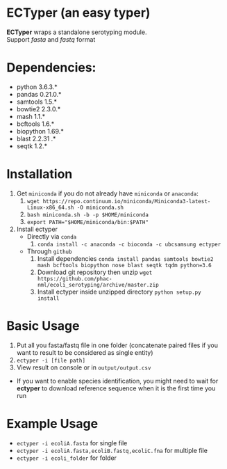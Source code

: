 # ECTyper (an easy typer)
**ECTyper** wraps a standalone serotyping module.  
Support _fasta_ and _fastq_ format

# Dependencies:
- python 3.6.3.*
- pandas 0.21.0.*
- samtools 1.5.*
- bowtie2 2.3.0.*
- mash 1.1.*
- bcftools 1.6.*
- biopython 1.69.*
- blast 2.2.31 .*
- seqtk 1.2.*

# Installation
1. Get `miniconda` if you do not already have `miniconda` or `anaconda`:
    1. `wget https://repo.continuum.io/miniconda/Miniconda3-latest-Linux-x86_64.sh -O miniconda.sh`
    1. `bash miniconda.sh -b -p $HOME/miniconda`
    1. `export PATH="$HOME/miniconda/bin:$PATH"`
2. Install ectyper  
    * Directly via `conda`  
    	1. `conda install -c anaconda -c bioconda -c ubcsamsung ectyper`  
    * Through `github`  
    	1. Install dependencies
          `conda install pandas samtools bowtie2 mash bcftools biopython nose blast seqtk tqdm python=3.6`
    	1. Download git repository then unzip
          `wget https://github.com/phac-nml/ecoli_serotyping/archive/master.zip`
    	1. Install ectyper inside unzipped directory
          `python setup.py install`

# Basic Usage
1. Put all you fasta/fastq file in one folder (concatenate paired files if you want to result to be considered as single entity)
1. `ectyper -i [file path]`
1. View result on console or in `output/output.csv`
* If you want to enable species identification, you might need to wait for **ectyper** to download reference sequence when it is the first time you run

# Example Usage
* `ectyper -i ecoliA.fasta`  for single file
* `ectyper -i ecoliA.fasta,ecoliB.fastq,ecoliC.fna`	for multiple file  
* `ectyper -i ecoli_folder`	for folder